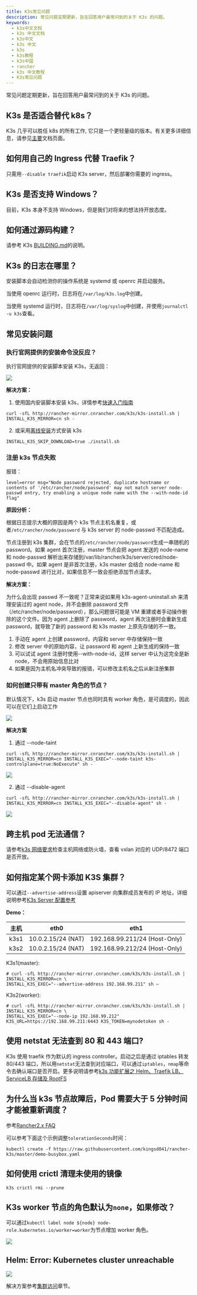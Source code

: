 ```yaml
---
title: K3s常见问题
description: 常见问题定期更新，旨在回答用户最常问到的关于 K3s 的问题。
keywords:
  - k3s中文文档
  - k3s 中文文档
  - k3s中文
  - k3s 中文
  - k3s
  - k3s教程
  - k3s中国
  - rancher
  - k3s 中文教程
  - K3s常见问题
---
```


常见问题定期更新，旨在回答用户最常问到的关于 K3s 的问题。

## K3s 是否适合替代 k8s？

K3s 几乎可以胜任 k8s 的所有工作, 它只是一个更轻量级的版本。有关更多详细信息，请参见[主要](/docs/k3s/_index)文档页面。

## 如何用自己的 Ingress 代替 Traefik？

只需用`--disable traefik`启动 K3s server，然后部署你需要的 ingress。

## K3s 是否支持 Windows？

目前，K3s 本身不支持 Windows，但是我们对将来的想法持开放态度。

## 如何通过源码构建？

请参考 K3s [BUILDING.md](https://github.com/rancher/k3s/blob/master/BUILDING.md)的说明。

## K3s 的日志在哪里？

安装脚本会自动检测你的操作系统是 systemd 或 openrc 并启动服务。

当使用 openrc 运行时，日志将在`/var/log/k3s.log`中创建。

当使用 systemd 运行时，日志将在`/var/log/syslog`中创建，并使用`journalctl -u k3s`查看。

## 常见安装问题

### 执行官网提供的安装命令没反应？

执行官网提供的安装脚本安装 K3s，无返回：

![](https://tva1.sinaimg.cn/large/007S8ZIlly1ghnrh5zc7dj30ik02oq2t.jpg)

**解决方案：**

1. 使用国内安装脚本安装 k3s，详情参考[快速入门指南](/docs/k3s/quick-start/_index)

```
curl -sfL http://rancher-mirror.cnrancher.com/k3s/k3s-install.sh | INSTALL_K3S_MIRROR=cn sh -
```

2. 或采用[离线安装](/docs/k3s/installation/airgap/_index#)方式安装 k3s

```
INSTALL_K3S_SKIP_DOWNLOAD=true ./install.sh
```

### 注册 k3s 节点失败

报错：

```
level=error msg="Node password rejected, duplicate hostname or contents of '/etc/rancher/node/password' may not match server node-passwd entry, try enabling a unique node name with the --with-node-id flag"
```

**原因分析：**

根据日志提示大概的原因是两个 k3s 节点主机名重复，或者`/etc/rancher/node/password` 与 k3s server 的 node-passwd 不匹配造成。

节点注册到 k3s 集群，会在节点的`/etc/rancher/node/password`生成一串随机的 password。如果 agent 首次注册，master 节点会把 agent 发送的 node-name 和 node-passwd 解析出来存储到/var/lib/rancher/k3s/server/cred/node-passwd 中。如果 agent 是非首次注册，k3s master 会结合 node-name 和 node-passwd 进行比对，如果信息不一致会拒绝添加节点请求。

**解决方案：**

为什么会出现 passwd 不一致呢？正常来说如果用 k3s-agent-uninstall.sh 来清理安装过的 agent node，并不会删除 password 文件（/etc/rancher/node/password），那么问题很可能是 VM 重建或者手动操作删除的这个文件。因为 agent 上删除了 password，agent 再次注册时会重新生成 password，就导致了新的 password 和 k3s master 上原先存储的不一致。

1. 手动在 agent 上创建 password，内容和 server 中存储保持一致
2. 修改 server 中的原始内容，让 password 和 agent 上新生成的保持一致
3. 可以试试 agent 注册时使用--with-node-id，这样 server 中认为这完全是新 node，不会用原始信息比对
4. 如果是因为主机名冲突导致的报错，可以修改主机名之后从新注册集群

### 如何创建只带有 master 角色的节点？

默认情况下，k3s 启动 master 节点也同时具有 worker 角色，是可调度的，因此可以在它们上启动工作

![](https://tva1.sinaimg.cn/large/007S8ZIlly1ghns27kguwj314q0aywft.jpg)

**解决方案**

1. 通过 --node-taint

```
curl -sfL http://rancher-mirror.cnrancher.com/k3s/k3s-install.sh | INSTALL_K3S_MIRROR=cn INSTALL_K3S_EXEC="--node-taint k3s-controlplane=true:NoExecute" sh -
```

![](https://tva1.sinaimg.cn/large/007S8ZIlly1ghns3k40ugj30sy066wf4.jpg)

2. 通过 --disable-agent

```
curl -sfL http://rancher-mirror.cnrancher.com/k3s/k3s-install.sh | INSTALL_K3S_MIRROR=cn INSTALL_K3S_EXEC="--disable-agent" sh -
```

![](https://tva1.sinaimg.cn/large/007S8ZIlly1ghns42e23nj30sy05gq3j.jpg)

## 跨主机 pod 无法通信？

请参考[k3s 网络要求](/docs/k3s/installation/installation-requirements/_index#网络)检查主机网络或防火墙，查看 vxlan 对应的 UDP/8472 端口是否开放。

## 如何指定某个网卡添加 K3S 集群？

可以通过`--advertise-address`设置 apiserver 向集群成员发布的 IP 地址，详细说明参考[K3s Server 配置参考](/docs/k3s/installation/install-options/server-config/_index)

**Demo：**

| 主机 | eth0               | eth1                          |
| ---- | ------------------ | ----------------------------- |
| k3s1 | 10.0.2.15/24 (NAT) | 192.168.99.211/24 (Host-Only) |
| k3s2 | 10.0.2.15/24 (NAT) | 192.168.99.212/24 (Host-Only) |

K3s1(master):

```
# curl -sfL http://rancher-mirror.cnrancher.com/k3s/k3s-install.sh | INSTALL_K3S_MIRROR=cn \
INSTALL_K3S_EXEC="--advertise-address 192.168.99.211" sh –
```

K3s2(worker):

```
# curl -sfL http://rancher-mirror.cnrancher.com/k3s/k3s-install.sh | INSTALL_K3S_MIRROR=cn \
INSTALL_K3S_EXEC="--node-ip 192.168.99.212" K3S_URL=https://192.168.99.211:6443 K3S_TOKEN=mynodetoken sh -
```

## 使用 netstat 无法查到 80 和 443 端口?

K3s 使用 traefik 作为默认的 ingress controller。启动之后是通过 iptables 转发 80/443 端口，所以用`netstat`无法查到对应端口，可以通过`iptables`，`nmap`等命令去确认端口是否开启。更多说明请参考[k3s 功能扩展之 Helm、Traefik LB、ServiceLB 存储及 RootFS](https://www.bilibili.com/video/BV187411N7CJ?from=search&seid=3747749725845523296)

## 为什么当 k3s 节点故障后，Pod 需要大于 5 分钟时间才能被重新调度？

参考[Rancher2.x FAQ](https://docs.rancher.cn/docs/rancher2/faq/technical/_index/#%E4%B8%BA%E4%BB%80%E4%B9%88%E5%BD%93%E4%B8%80%E4%B8%AA%E8%8A%82%E7%82%B9%E6%95%85%E9%9A%9C%E6%97%B6%EF%BC%8C%E4%B8%80%E4%B8%AA-pod-%E9%9C%80%E8%A6%81%E5%A4%A7%E4%BA%8E-5-%E5%88%86%E9%92%9F%E6%97%B6%E9%97%B4%E6%89%8D%E8%83%BD%E8%A2%AB%E9%87%8D%E6%96%B0%E8%B0%83%E5%BA%A6%EF%BC%9F)

可以参考下面这个示例调整`tolerationSeconds`时间：

```
kubectl create -f https://raw.githubusercontent.com/kingsd041/rancher-k3s/master/demo-busybox.yaml
```

## 如何使用 crictl 清理未使用的镜像

```
k3s crictl rmi --prune
```

## K3s worker 节点的角色默认为`none`，如果修改？

可以通过`kubectl label node ${node} node-role.kubernetes.io/worker=worker`为节点增加 worker 角色。

![](https://tva1.sinaimg.cn/large/007S8ZIlly1ghnt0fwi7kj30u60beq3t.jpg)

## Helm: Error: Kubernetes cluster unreachable

![](https://tva1.sinaimg.cn/large/007S8ZIlly1ghnt6gohg1j30mw07imxn.jpg)

解决方案参考[集群访问](/docs/k3s/cluster-access/_index)章节。

